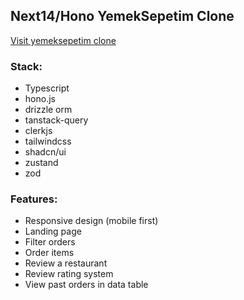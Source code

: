 ## Next14/Hono YemekSepetim Clone

[Visit yemeksepetim clone](https://yemeksepetim.vercel.app/)

### Stack:

-   Typescript
-   hono.js
-   drizzle orm
-   tanstack-query
-   clerkjs
-   tailwindcss
-   shadcn/ui
-   zustand
-   zod

### Features:

-   Responsive design (mobile first)
-   Landing page
-   Filter orders
-   Order items
-   Review a restaurant
-   Review rating system
-   View past orders in data table
